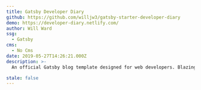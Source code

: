 ```yaml
---
title: Gatsby Developer Diary
github: https://github.com/willjw3/gatsby-starter-developer-diary
demo: https://developer-diary.netlify.com/
author: Will Ward
ssg:
  - Gatsby
cms:
  - No Cms
date: 2019-05-27T14:26:21.000Z
description: >-
  An official Gatsby blog template designed for web developers. Blazing fast, it includes beautful web developer topic tags and social-media links

stale: false
---
```

